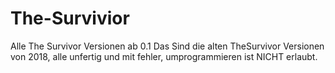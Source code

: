 # The-Survivior
Alle The Survivor Versionen ab 0.1 
Das Sind die alten TheSurvivor Versionen von 2018, alle unfertig und mit fehler, umprogrammieren ist NICHT erlaubt.

